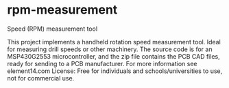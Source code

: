 # rpm-measurement
Speed (RPM) measurement tool

This project implements a handheld rotation speed measurement tool. Ideal for measuring drill speeds or other machinery.
The source code is for an MSP430G2553 microcontroller, and the zip file contains the PCB CAD files, ready for sending to a PCB manufacturer.
For more information see element14.com
License: Free for individuals and schools/universities to use, not for commercial use.
